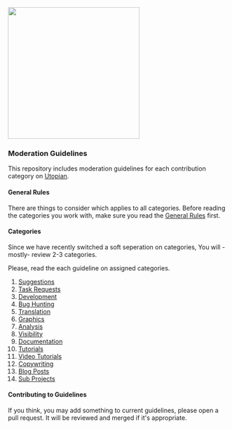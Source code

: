 <img src="https://steemitimages.com/0x0/https://steemitimages.com/DQmazEk8Ew2yCoG3huAvG3xyPir39nT4rFkQGw8VPraFNaw/black.jpg" height="300">

### Moderation Guidelines

This repository includes moderation guidelines for each contribution
category on [Utopian](https://utopian.io).

#### General Rules

There are things to consider which applies to all categories. Before reading the categories
you work with, make sure you read the [General Rules](#) first.


#### Categories

Since we have recently switched a soft seperation on categories, You will 
-mostly- review 2-3 categories.

Please, read the each guideline on assigned categories.

1. [Suggestions](#)
2. [Task Requests](#)
3. [Development](#)
4. [Bug Hunting](#)
5. [Translation](#)
6. [Graphics](#)
7. [Analysis](#)
8. [Visibility](#)
9. [Documentation](#)
10. [Tutorials](#)
11. [Video Tutorials](#)
12. [Copywriting](#)
13. [Blog Posts](#)
14. [Sub Projects](#)

#### Contributing to Guidelines

If you think, you may add something to current guidelines, please open a
pull request. It will be reviewed and merged if it's appropriate.
